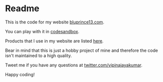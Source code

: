 # Readme

This is the code for my website [bluprince13.com](https://bluprince13.com/).

You can play with it in
[codesandbox](https://codesandbox.io/s/github/bluprince13/bluprince13-next).

Products that I use in my website are listed [here](https://bluprince13.com/kudos).

Bear in mind that this is just a hobby project of mine and therefore the code
isn't maintained to a high quality.

Tweet me if you have any questions at
[twitter.com/vipinajayakumar](https://twitter.com/vipinajayakumar).

Happy coding!
